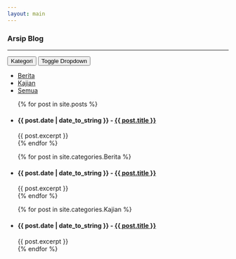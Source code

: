```yaml
---
layout: main
---
```


### Arsip Blog
---

<div class="btn-group">
  <button type="button" class="btn btn-danger">Kategori</button>
  <button type="button" class="btn btn-danger dropdown-toggle" data-toggle="dropdown" aria-expanded="false">
    <span class="caret"></span>
    <span class="sr-only">Toggle Dropdown</span>
  </button>
  <ul class="dropdown-menu" role="menu">
    <li><a href="#berita" data-toggle="tab">Berita</a></li>
    <li><a href="#kajian" data-toggle="tab">Kajian</a></li>
    <li><a href="#all" data-toggle="tab">Semua</a></li>
  </ul>
</div>

<div class="content">
  <div class="tab-content">
    <div class="tab-pane active" id="all">
      <ul>
        {% for post in site.posts %}
          <li><h4><span><b>{{ post.date | date_to_string }}</b></span> - <a href="{{ site.baseurl }}{{ post.url }}">{{ post.title }}</a></h4>
          {{ post.excerpt }}</li>
        {% endfor %}
      </ul>
    </div>
    <div class="tab-pane" id="berita">
      <ul>
        {% for post in site.categories.Berita %}
          <li><h4><span><b>{{ post.date | date_to_string }}</b></span> - <a href="{{ site.baseurl }}{{ post.url }}">{{ post.title }}</a></h4>
          {{ post.excerpt }}</li>
        {% endfor %}
      </ul>
    </div>
    <div class="tab-pane" id="kajian">
      <ul>
        {% for post in site.categories.Kajian %}
          <li><h4><span><b>{{ post.date | date_to_string }}</b></span> - <a href="{{ site.baseurl }}{{ post.url }}">{{ post.title }}</a></h4>
          {{ post.excerpt }}</li>
        {% endfor %}
      </ul>
    </div>
  </div>
</div>
